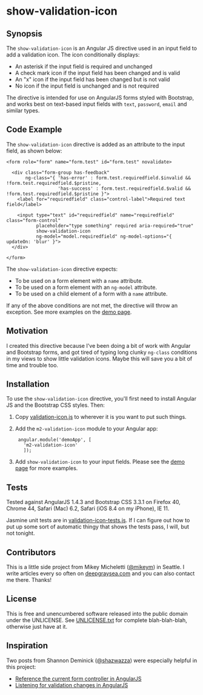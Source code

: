 # show-validation-icon

## Synopsis

The `show-validation-icon` is an Angular JS directive used in an input field to add a validation icon. The icon conditionally displays:

* An asterisk if the input field is required and unchanged
* A check mark icon if the input field has been changed and is valid
* An "x" icon if the input field has been changed but is not valid
* No icon if the input field is unchanged and is not required

The directive is intended for use on AngularJS forms styled with Bootstrap, and works best on text-based input fields with `text`, `password`, `email` and similar types.

## Code Example

The `show-validation-icon` directive is added as an attribute to the input field, as shown below:

    <form role="form" name="form.test" id="form.test" novalidate>

      <div class="form-group has-feedback"
           ng-class="{ 'has-error' : form.test.requiredfield.$invalid && !form.test.requiredfield.$pristine,
                       'has-success' : form.test.requiredfield.$valid && !form.test.requiredfield.$pristine }">
        <label for="requiredfield" class="control-label">Required text field</label>
      
        <input type="text" id="requiredfield" name="requiredfield" class="form-control"
               placeholder="type something" required aria-required="true"
               show-validation-icon
               ng-model="model.requiredfield" ng-model-options="{ updateOn: 'blur' }">
      </div>

    </form>

The `show-validation-icon` directive expects:

* To be used on a form element with a `name` attribute.
* To be used on a form element with an `ng-model` attribute.
* To be used on a child element of a form with a `name` attribute.

If any of the above conditions are not met, the directive will throw an exception. See more examples on the [demo page](demos/demo.html).

## Motivation

I created this directive because I've been doing a bit of work with Angular and Bootstrap forms, and got
tired of typing long clunky `ng-class` conditions in my views to show little validation icons. Maybe this will
save you a bit of time and trouble too.


## Installation

To use the `show-validation-icon` directive, you'll first need to install Angular JS and the Bootstrap CSS styles. Then:

1. Copy [validation-icon.js](validation-icon.js) to wherever it is you want to put such things.
2. Add the `m2-validation-icon` module to your Angular app:

        angular.module('demoApp', [
          'm2-validation-icon'
          ]);

3. Add `show-validation-icon` to your input fields. Please see the [demo page](http://htmlpreview.github.io/?https://github.com/mikeym/m2-validation/blob/master/validation-icon/demos/demo.html) for more examples.

## Tests

Tested against AngularJS 1.4.3 and Bootstrap CSS 3.3.1 on Firefox 40, Chrome 44, Safari (Mac) 6.2, Safari (iOS 8.4 on my iPhone), IE 11.
 
Jasmine unit tests are in [validation-icon-tests.js](validation-icon-tests.js). If I can figure out how to put up some sort of automatic thingy that shows the tests pass, I will, but not tonight.

## Contributors

This is a little side project from Mikey Micheletti ([@mikeym](https://twitter.com/mikeym)) in Seattle. I write articles every so often on [deepgraysea.com](http://deepgraysea.com) and you can also contact me there. Thanks!

## License

This is free and unencumbered software released into the public domain under the UNLICENSE. See [UNLICENSE.txt](../UNLICENSE.txt) for complete blah-blah-blah, otherwise just have at it.

## Inspiration

Two posts from Shannon Deminick ([@shazwazza](https://twitter.com/Shazwazza)) were especially helpful in this project:

* [Reference the current form controller in AngularJS](http://shazwazza.com/post/Reference-the-current-form-controller-in-AngularJS)
* [Listening for validation changes in AngularJS](http://shazwazza.com/post/Listening-for-validation-changes-in-AngularJS)


